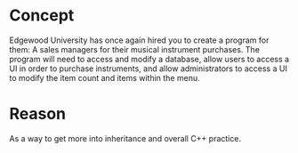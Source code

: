 <!DOCTYPE html>

<h1>Concept</h1>
<p>
    Edgewood University has once again hired you to create a program for them: A sales managers for their musical instrument purchases. The program will need to access and modify a database, allow users to access a UI in order to purchase instruments, and allow administrators to access a UI to modify the item count and items within the menu.
</p>
<h1>Reason</h1>
<p>As a way to get more into inheritance and overall C++ practice.</p>
